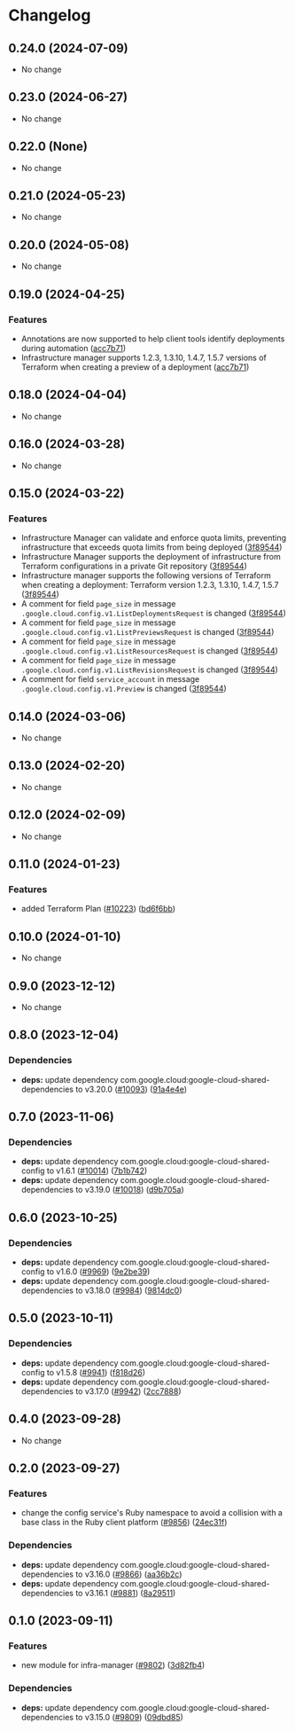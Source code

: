 # Changelog

## 0.24.0 (2024-07-09)

* No change


## 0.23.0 (2024-06-27)

* No change


## 0.22.0 (None)

* No change


## 0.21.0 (2024-05-23)

* No change


## 0.20.0 (2024-05-08)

* No change


## 0.19.0 (2024-04-25)

### Features

* Annotations are now supported to help client tools identify deployments during automation ([acc7b71](https://github.com/googleapis/google-cloud-java/commit/acc7b71b5c72d049730df6a2184a1f374bfe8cbe))
* Infrastructure manager supports 1.2.3, 1.3.10, 1.4.7, 1.5.7 versions of Terraform when creating a preview of a deployment ([acc7b71](https://github.com/googleapis/google-cloud-java/commit/acc7b71b5c72d049730df6a2184a1f374bfe8cbe))



## 0.18.0 (2024-04-04)

* No change


## 0.16.0 (2024-03-28)

* No change


## 0.15.0 (2024-03-22)

### Features

* Infrastructure Manager can validate and enforce quota limits, preventing infrastructure that exceeds quota limits from being deployed ([3f89544](https://github.com/googleapis/google-cloud-java/commit/3f895447dec5d79d7b60907a629873de5dbdfa16))
* Infrastructure Manager supports the deployment of infrastructure from Terraform configurations in a private Git repository ([3f89544](https://github.com/googleapis/google-cloud-java/commit/3f895447dec5d79d7b60907a629873de5dbdfa16))
* Infrastructure manager supports the following versions of Terraform when creating a deployment: Terraform version 1.2.3, 1.3.10, 1.4.7, 1.5.7 ([3f89544](https://github.com/googleapis/google-cloud-java/commit/3f895447dec5d79d7b60907a629873de5dbdfa16))
* A comment for field `page_size` in message `.google.cloud.config.v1.ListDeploymentsRequest` is changed ([3f89544](https://github.com/googleapis/google-cloud-java/commit/3f895447dec5d79d7b60907a629873de5dbdfa16))
* A comment for field `page_size` in message `.google.cloud.config.v1.ListPreviewsRequest` is changed ([3f89544](https://github.com/googleapis/google-cloud-java/commit/3f895447dec5d79d7b60907a629873de5dbdfa16))
* A comment for field `page_size` in message `.google.cloud.config.v1.ListResourcesRequest` is changed ([3f89544](https://github.com/googleapis/google-cloud-java/commit/3f895447dec5d79d7b60907a629873de5dbdfa16))
* A comment for field `page_size` in message `.google.cloud.config.v1.ListRevisionsRequest` is changed ([3f89544](https://github.com/googleapis/google-cloud-java/commit/3f895447dec5d79d7b60907a629873de5dbdfa16))
* A comment for field `service_account` in message `.google.cloud.config.v1.Preview` is changed ([3f89544](https://github.com/googleapis/google-cloud-java/commit/3f895447dec5d79d7b60907a629873de5dbdfa16))



## 0.14.0 (2024-03-06)

* No change


## 0.13.0 (2024-02-20)

* No change


## 0.12.0 (2024-02-09)

* No change


## 0.11.0 (2024-01-23)

### Features

* added Terraform Plan ([#10223](https://github.com/googleapis/google-cloud-java/issues/10223)) ([bd6f6bb](https://github.com/googleapis/google-cloud-java/commit/bd6f6bb577a0480e681b61a7e0872be42a78ad36))



## 0.10.0 (2024-01-10)

* No change


## 0.9.0 (2023-12-12)

* No change


## 0.8.0 (2023-12-04)

### Dependencies

* **deps:** update dependency com.google.cloud:google-cloud-shared-dependencies to v3.20.0 ([#10093](https://github.com/googleapis/google-cloud-java/issues/10093)) ([91a4e4e](https://github.com/googleapis/google-cloud-java/commit/91a4e4e20252f667b8fc6bda0d9ceaf947348274))


## 0.7.0 (2023-11-06)

### Dependencies

* **deps:** update dependency com.google.cloud:google-cloud-shared-config to v1.6.1 ([#10014](https://github.com/googleapis/google-cloud-java/issues/10014)) ([7b1b742](https://github.com/googleapis/google-cloud-java/commit/7b1b742dab21139398032549fb03e127b1a03841))
* **deps:** update dependency com.google.cloud:google-cloud-shared-dependencies to v3.19.0 ([#10018](https://github.com/googleapis/google-cloud-java/issues/10018)) ([d9b705a](https://github.com/googleapis/google-cloud-java/commit/d9b705aaed8ea4447c7a02d5c54300f8909a30b1))


## 0.6.0 (2023-10-25)

### Dependencies

* **deps:** update dependency com.google.cloud:google-cloud-shared-config to v1.6.0 ([#9969](https://github.com/googleapis/google-cloud-java/issues/9969)) ([9e2be39](https://github.com/googleapis/google-cloud-java/commit/9e2be39c5b2d7764421325f65a6d0d06351fcda5))
* **deps:** update dependency com.google.cloud:google-cloud-shared-dependencies to v3.18.0 ([#9984](https://github.com/googleapis/google-cloud-java/issues/9984)) ([9814dc0](https://github.com/googleapis/google-cloud-java/commit/9814dc092ad7edb7b1b21f87fa48d76a2423d731))


## 0.5.0 (2023-10-11)

### Dependencies

* **deps:** update dependency com.google.cloud:google-cloud-shared-config to v1.5.8 ([#9941](https://github.com/googleapis/google-cloud-java/issues/9941)) ([f818d26](https://github.com/googleapis/google-cloud-java/commit/f818d26968e1f19d302da1f1ea0145b2cc496ce0))
* **deps:** update dependency com.google.cloud:google-cloud-shared-dependencies to v3.17.0 ([#9942](https://github.com/googleapis/google-cloud-java/issues/9942)) ([2cc7888](https://github.com/googleapis/google-cloud-java/commit/2cc78885d76ae5e7dfc4cc9f3034c25fa22c6cc1))


## 0.4.0 (2023-09-28)

* No change


## 0.2.0 (2023-09-27)

### Features

* change the config service's Ruby namespace to avoid a collision with a base class in the Ruby client platform ([#9856](https://github.com/googleapis/google-cloud-java/issues/9856)) ([24ec31f](https://github.com/googleapis/google-cloud-java/commit/24ec31f2f588b02b5216a37ea2ef2f866ec47fcd))

### Dependencies

* **deps:** update dependency com.google.cloud:google-cloud-shared-dependencies to v3.16.0 ([#9866](https://github.com/googleapis/google-cloud-java/issues/9866)) ([aa36b2c](https://github.com/googleapis/google-cloud-java/commit/aa36b2c3c31b817052239fd771a21d20108b2c31))
* **deps:** update dependency com.google.cloud:google-cloud-shared-dependencies to v3.16.1 ([#9881](https://github.com/googleapis/google-cloud-java/issues/9881)) ([8a29511](https://github.com/googleapis/google-cloud-java/commit/8a2951166eb0305be040cc0ae38be105c437ba25))


## 0.1.0 (2023-09-11)

### Features

* new module for infra-manager ([#9802](https://github.com/googleapis/google-cloud-java/issues/9802)) ([3d82fb4](https://github.com/googleapis/google-cloud-java/commit/3d82fb4b24e210ad06eb5b1b9b2599a0326b0a20))

### Dependencies

* **deps:** update dependency com.google.cloud:google-cloud-shared-dependencies to v3.15.0 ([#9809](https://github.com/googleapis/google-cloud-java/issues/9809)) ([09dbd85](https://github.com/googleapis/google-cloud-java/commit/09dbd855f683b40a462c4f918511bee4671e0174))

